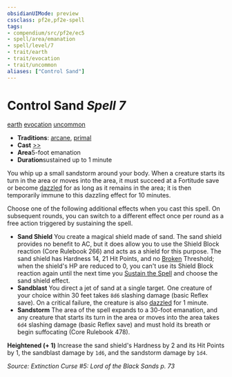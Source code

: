 ```yaml
---
obsidianUIMode: preview
cssclass: pf2e,pf2e-spell
tags:
- compendium/src/pf2e/ec5
- spell/area/emanation
- spell/level/7
- trait/earth
- trait/evocation
- trait/uncommon
aliases: ["Control Sand"]
---
```

# Control Sand *Spell 7*   
[earth](../../Rules/traits/earth.md)  [evocation](../../Rules/traits/evocation.md)  [uncommon](../../Rules/traits/uncommon.md)  

- **Traditions**: [arcane](../../Rules/traits/arcane.md), [primal](../../Rules/traits/primal.md)
- **Cast** [>>](../../Rules/core-rulebook/chapter-9-playing-the-game.md#Actions "Two-Action") 
- **Area**5-foot emanation
- **Duration**sustained up to 1 minute

You whip up a small sandstorm around your body. When a creature starts its turn in the area or moves into the area, it must succeed at a Fortitude save or become [dazzled](../../Rules/conditions.md#Dazzled) for as long as it remains in the area; it is then temporarily immune to this dazzling effect for 10 minutes.

Choose one of the following additional effects when you cast this spell. On subsequent rounds, you can switch to a different effect once per round as a free action triggered by sustaining the spell.

- **Sand Shield** You create a magical shield made of sand. The sand shield provides no benefit to AC, but it does allow you to use the Shield Block reaction (Core Rulebook 266) and acts as a shield for this purpose. The sand shield has Hardness 14, 21 Hit Points, and no [Broken](../../Rules/conditions.md#Broken) Threshold; when the shield's HP are reduced to 0, you can't use its Shield Block reaction again until the next time you [Sustain the Spell](../../Rules/actions/sustain-a-spell.md) and choose the sand shield effect.
- **Sandblast** You direct a jet of sand at a single target. One creature of your choice within 30 feet takes `8d6` slashing damage (basic Reflex save). On a critical failure, the creature is also [dazzled](../../Rules/conditions.md#Dazzled) for 1 minute.
- **Sandstorm** The area of the spell expands to a 30-foot emanation, and any creature that starts its turn in the area or moves into the area takes `6d4` slashing damage (basic Reflex save) and must hold its breath or begin suffocating (Core Rulebook 478).

**Heightened (+ 1)** Increase the sand shield's Hardness by 2 and its Hit Points by 1, the sandblast damage by `1d6`, and the sandstorm damage by `1d4`.

*Source: Extinction Curse #5: Lord of the Black Sands p. 73*